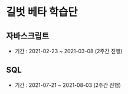 # 길벗 베타 학습단

## 자바스크립트

- 기간 : 2021-02-23 ~ 2021-03-08 (2주간 진행)

## SQL

- 기간 : 2021-07-21 ~ 2021-08-03 (2주간 진행)

